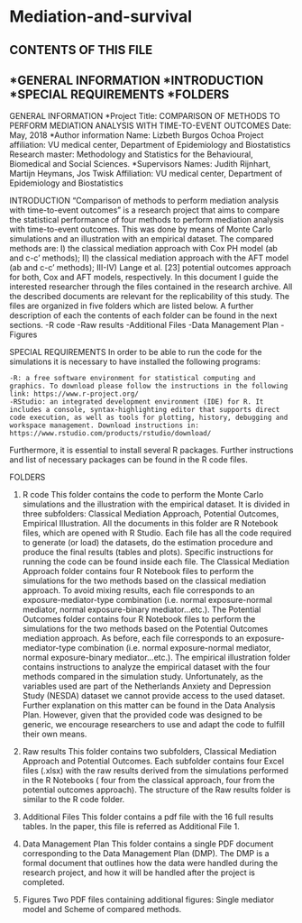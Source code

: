 # Mediation-and-survival

CONTENTS OF THIS FILE
--------------------- 
 *GENERAL INFORMATION
 *INTRODUCTION
 *SPECIAL REQUIREMENTS 
 *FOLDERS
 --------------------- 

GENERAL INFORMATION
*Project
Title: COMPARISON OF METHODS TO PERFORM MEDIATION ANALYSIS WITH TIME-TO-EVENT OUTCOMES
Date: May, 2018
*Author information
Name: Lizbeth Burgos Ochoa
Project affiliation: VU medical center, Department of Epidemiology and Biostatistics
Research master: Methodology and Statistics for the Behavioural, Biomedical and Social Sciences.
*Supervisors
Names: Judith Rijnhart, Martijn Heymans, Jos Twisk 
Affiliation: VU medical center, Department of Epidemiology and Biostatistics

INTRODUCTION
 “Comparison of methods to perform mediation analysis with time-to-event outcomes” is a research project that aims to compare the statistical performance of four methods to perform mediation analysis with time-to-event outcomes. This was done by means of Monte Carlo simulations and an illustration with an empirical dataset. The compared methods are: I) the classical mediation approach with Cox PH model (ab and c-c’ methods); II) the classical mediation approach with the AFT model (ab and c-c’ methods); III-IV) Lange et al. [23] potential outcomes approach for both, Cox and AFT models, respectively. 
In this document I guide the interested researcher through the files contained in the research archive. All the described documents are relevant for the replicability of this study. The files are organized in five folders which are listed below. A further description of each the contents of each folder can be found in the next sections.
	-R code
	-Raw results
	-Additional Files
	-Data Management Plan 
	-Figures 

SPECIAL REQUIREMENTS
In order to be able to run the code for the simulations it is necessary to have installed the following programs: 

	-R: a free software environment for statistical computing and graphics. To download please follow the instructions in the following link: https://www.r-project.org/ 
	-RStudio: an integrated development environment (IDE) for R. It includes a console, syntax-highlighting editor that supports direct code execution, as well as tools for plotting, history, debugging and workspace management. Download instructions in:  
	https://www.rstudio.com/products/rstudio/download/ 

Furthermore, it is essential to install several R packages. Further instructions and list of necessary packages can be found in the R code files. 

FOLDERS 

1. R code
This folder contains the code to perform the Monte Carlo simulations and the illustration with the empirical dataset. It is divided in three subfolders: Classical Mediation Approach, Potential Outcomes, Empirical Illustration.  All the documents in this folder are R Notebook files, which are opened with R Studio. Each file has all the code required to generate (or load) the datasets, do the estimation procedure and produce the final results (tables and plots). Specific instructions for running the code can be found inside each file. 
	The Classical Mediation Approach folder contains four R Notebook files to  perform the simulations for the two methods based on the classical mediation approach. To avoid mixing results, each file corresponds to an exposure-mediator-type combination (i.e. normal exposure-normal mediator, normal exposure-binary mediator…etc.). 
	The Potential Outcomes  folder contains four R Notebook files to  perform the simulations for the two methods based on the Potential Outcomes mediation approach. As before, each file corresponds to an exposure-mediator-type combination (i.e. normal exposure-normal mediator, normal exposure-binary mediator…etc.). 
	The empirical illustration folder contains instructions to analyze the empirical dataset with the four methods compared in the simulation study. Unfortunately, as the variables used are part of the Netherlands Anxiety and Depression Study (NESDA)  dataset we cannot provide access to the used dataset.  Further explanation on this matter can be found in the Data Analysis Plan. However, given that the provided code was designed to be generic, we encourage researchers to use and adapt the code to fulfill their own means. 
  
2.	Raw results
This folder contains two subfolders, Classical Mediation Approach and Potential Outcomes. Each subfolder contains four  Excel files (.xlsx) with the raw results derived from the simulations performed in the R Notebooks ( four from the classical approach, four from the potential outcomes approach). The structure of the Raw results folder is similar to the R code folder. 

3.	Additional Files
This folder contains a pdf file with the 16 full results tables. In the paper, this file is referred as Additional File 1. 

4.	Data Management Plan
This folder contains a single  PDF document corresponding to the Data Management Plan (DMP). The DMP is a formal document that outlines how the data were handled during the research project, and how it will be handled after the project is completed. 

5.	Figures 
Two PDF files containing additional figures: Single mediator model and Scheme of compared methods. 

